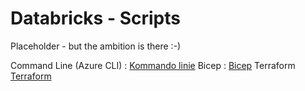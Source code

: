# Databricks - Scripts

Placeholder - but the ambition is there :-)

Command Line (Azure CLI) : [Kommando linie](Command_Line/README.md)
Bicep : [Bicep](Bicep/README.md)
Terraform [Terraform](Terraform/README.md)